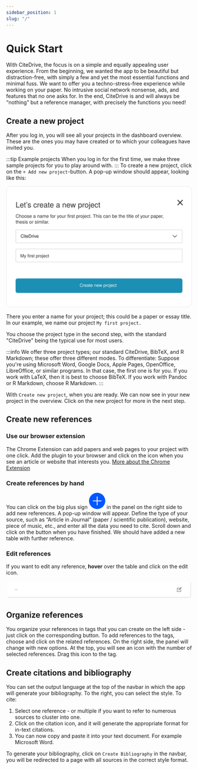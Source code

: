 ```yaml
---
sidebar_position: 1
slug: "/"
---
```


# Quick Start

With CiteDrive, the focus is on a simple and equally appealing user experience. From the beginning, we wanted the app to be beautiful but distraction-free, with simply a few and yet the most essential functions and minimal fuss. We want to offer you a techno-stress-free experience while working on your paper. No intrusive social network nonsense, ads, and features that no one asks for. In the end, CiteDrive is and will always be “nothing” but a reference manager, with precisely the functions you need!

## Create a new project

After you log in, you will see all your projects in the dashboard overview. These are the ones you may have created or to which your colleagues have invited you.

:::tip Example projects
When you log in for the first time, we make three sample projects for you to play around with.
:::
To create a new project, click on the `+ Add new project`-button. A pop-up window should appear, looking like this:

![Example banner](./assets/new_project_window.svg)


There you enter a name for your project; this could be a paper or essay title. In our example, we name our project ``My first project.``

You choose the project type in the second step, with the standard "CiteDrive" being the typical use for most users.

:::info
We offer three project types; our standard CiteDrive, BibTeX, and R Markdown; these offer three different modes.
To differentiate:
Suppose you're using Microsoft Word, Google Docs, Apple Pages, OpenOffice, LibreOffice, or similar programs. In that case, the first one is for you.
If you work with LaTeX, then it is best to choose BibTeX.
If you work with Pandoc or R Markdown, choose R Markdown.
:::


With `Create new project`, when you are ready. We can now see in your new project in the overview. Click on the new project for more in the next step.



## Create new references

### Use our browser extension

The Chrome Extension can add papers and web pages to your project with one click. Add the plugin to your browser and click on the icon when you see an article or website that interests you. [More about the Chrome Extension](chrome-extension.md)

### Create references by hand
You can click on the big plus sign ![Example banner](./assets/plus.svg) in the panel on the right side to add new references. A pop-up window will appear. Define the type of your source, such as “Article in Journal” (paper / scientific publication), website, piece of music, etc., and enter all the data you need to cite.
Scroll down and click on the button when you have finished. We should have added a new table with further reference.

### Edit references

If you want to edit any reference, **hover** over the table and click on the edit icon.

![Example banner](./assets/edit.svg)



## Organize references

You organize your references in tags that you can create on the left side - just click on the corresponding button. To add references to the tags, choose and click on the related references. On the right side, the panel will change with new options. At the top, you will see an icon with the number of selected references. Drag this icon to the tag.

## Create citations and bibliography

You can set the output language at the top of the navbar in which the app will generate your bibliography. To the right, you can select the style.
To cite:
1. Select one reference - or multiple if you want to refer to numerous sources to cluster into one.
2. Click on the citation icon, and it will generate the appropriate format for in-text citations.
3. You can now copy and paste it into your text document. For example Microsoft Word.

To generate your bibliography, click on `Create Bibliography` in the navbar, you will be redirected to a page with all sources in the correct style format.

